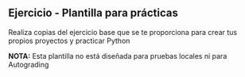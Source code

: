 ## Ejercicio - Plantilla para prácticas

Realiza copias del ejercicio base que se te proporciona para crear tus propios proyectos y practicar Python

**NOTA:** Esta plantilla no está diseñada para pruebas locales ni para Autograding
